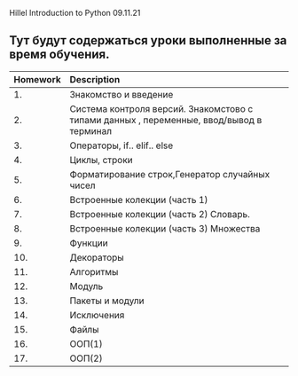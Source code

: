 Hillel Introduction to Python 09.11.21

## Тут будут содержаться уроки выполненные за время обучения. ##


| Homework | Description                                                                               |
| ---------|:------------------------------------------------------------------------------------------| 
| 1.       | Знакомство и введение                                                                     | 
| 2.       | Система контроля версий. Знакомстово с типами данных , переменные, ввод/вывод в терминал  |  
| 3.       | Операторы, if.. elif.. else                                                               |    
| 4.       | Циклы, строки                                                                             |  
| 5.       | Форматирование строк,Генератор случайных чисел                                            |  
| 6.       | Встроенные колекции (часть 1)                                                             |  
| 7.       | Встроенные колекции (часть 2) Словарь.                                                    |  
| 8.       | Встроенные колекции (часть 3) Множества                                                   |  
| 9.       | Функции                                                                                   |  
| 10.      | Декораторы                                                                                |  
| 11.      | Алгоритмы                                                                                 | 
| 12.      | Модуль                                                                                    |  
| 13.      | Пакеты и модули                                                                           |  
| 14.      | Исключения                                                                                |  
| 15.      | Файлы                                                                                     |  
| 16.      | ООП(1)                                                                                    |  
| 17.      | ООП(2)                                                                                    |  
